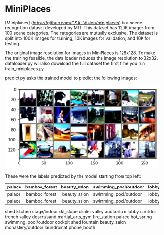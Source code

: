 # MiniPlaces
 
[Miniplaces] (https://github.com/CSAILVision/miniplaces) is a scene recognition dataset developed by MIT. This dataset has 120K images from 100 scene categories. The categories are mutually exclusive. The dataset is split into 100K images for training, 10K images for validation, and 10K for testing.

The original image resolution for images in MiniPlaces is 128x128. To make the training feasible, the data loader reduces the image resolution to 32x32. dataloader.py will also download the full dataset the first time you run train_miniplaces.py.

predict.py asks the trained model to predict the following images:

<img src = "test_model.png" width = "700">

These were the labels predicted by the model starting from top left:

| palace | bamboo_forest | beauty_salon | swimming_pool/outdoor      | lobby      |   office |canyon|railroad_track
| ------------- |:-------------:| -----:|------------- |:-------------:| -----:|:-------------:| -----:
| palace | bamboo_forest | beauty_salon | swimming_pool/outdoor      | lobby      |   office |canyon|railroad_track
| palace | bamboo_forest | beauty_salon | swimming_pool/outdoor      | lobby      |   office |canyon|railroad_track
                    
shed   kitchen stage/indoor ski_slope chalet valley auditorium lobby corridor trench valley desert/sand martial_arts_gym fire_station palace hot_spring swimming_pool/outdoor cockpit  shed fountain beauty_salon monastery/outdoor laundromat phone_booth
